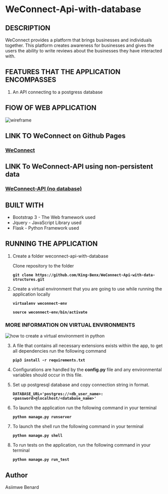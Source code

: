 # WeConnect-Api-with-database
## DESCRIPTION
WeConnect provides a platform that brings businesses and individuals together. This platform 
creates awareness for businesses and gives the users the ability to write reviews about the 
businesses they have interacted with.

## FEATURES THAT THE APPLICATION ENCOMPASSES
1. An API connecting to a postgress database

## FlOW OF WEB APPLICATION
![wireframe](https://github.com/King-Benx/WeConnect-ui-designs/blob/master/designs/wireframes/wireframes.png)

## LINK TO WeConnect on Github Pages
### [WeConnect](https://king-benx.github.io/)

## LINK To WeConnect-API using non-persistent data
### [WeConnect-API (no database)](https://evening-gorge-56404.herokuapp.com/)

## BUILT WITH
* Bootstrap 3 - The Web framework used
* Jquery - JavaScript Library used
* Flask - Python Framework used
## RUNNING THE APPLICATION
1. Create a folder weconnect-api-with-database

   Clone repository to the folder

   **``` git clone https://github.com/King-Benx/WeConnect-Api-with-data-structures.git ```**

2. Create a virtual environment that you are going to use while running the application locally
   
   **``` virtualenv weconnect-env ```**

   **``` source weconnect-env/bin/activate ```**

 ### MORE INFORMATION ON VIRTUAL ENVIRONMENTS 
 ![how to create a virtual environment in python](http://docs.python-guide.org/en/latest/dev/virtualenvs/)


3. A file that contains all necessary extensions exists within the app, to get all dependencies run the following command

    **``` pip3 install -r requirements.txt ```**

4. Configurations are handled by the **config.py** file and any environmental variables should occur in this file.
5. Set up postgresql database and copy connection string in format.

    **``` DATABASE_URL='postgres://<db_user_name>:<password>@localhost/<database_name>' ```**

6. To launch the application run the following command in your terminal

    **``` python manage.py runserver ```**

7. To launch the shell run the following command in your terminal

    **``` python manage.py shell ```**

8. To run tests on the application, run the following command in your terminal

    **``` python manage.py run_test ```**
## Author
Asiimwe Benard
